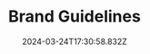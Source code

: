 ---
title: Brand Guidelines
url: https://www.brandguidelines.net
date: "2024-03-24T17:30:58.832Z"
collection:
  - Resource
type: Collections
---